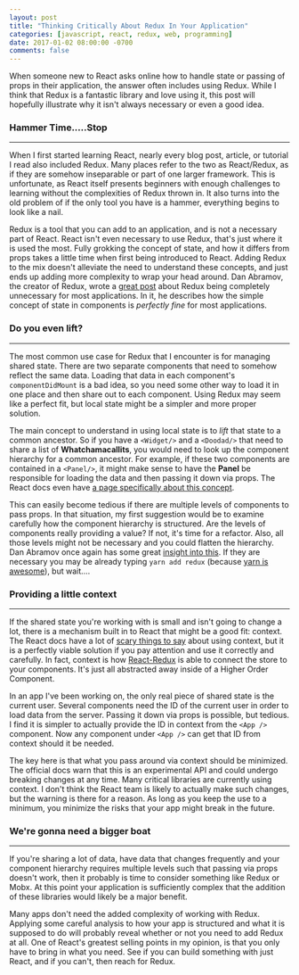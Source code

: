 ```yaml
---
layout: post
title: "Thinking Critically About Redux In Your Application"
categories: [javascript, react, redux, web, programming]
date: 2017-01-02 08:00:00 -0700
comments: false
---
```

When someone new to React asks online how to handle state or passing of props in 
their application, the answer often includes using Redux. While I
think that Redux is a fantastic library and love using it, this post will hopefully illustrate 
why it isn't always necessary or even a good idea.

### Hammer Time.....Stop
---
When I first started learning React, nearly every blog post, article, or tutorial I read
also included Redux. Many places refer to the two as React/Redux, as if they are somehow
inseparable or part of one larger framework. This is unfortunate, as React itself presents
beginners with enough challenges to learning without the complexities of Redux thrown in.
It also turns into the old problem of if the only tool you have is a hammer, everything
begins to look like a nail.

Redux is a tool that you can add to an application, and is not a necessary part of React. React
isn't even necessary to use Redux, that's just where it is used the most. Fully
grokking the concept of state, and how it differs from props takes a little time when first
being introduced to React. Adding Redux to the mix doesn't alleviate the need to understand
these concepts, and just ends up adding more complexity to wrap your head around. Dan Abramov, the 
creator of Redux, wrote a [great post](https://medium.com/@dan_abramov/you-might-not-need-redux-be46360cf367#.u4inwzlbh) 
about Redux being completely unnecessary for most applications. In it, he describes how
the simple concept of state in components is *perfectly fine* for most applications. 

### Do you even lift?
---
The most common use case for Redux that I encounter is for managing shared state. There are two
separate components that need to somehow reflect the same data. Loading that data in each
component's `componentDidMount` is a bad idea, so you need some other way to load it in one place and 
then share out to each component. Using Redux may seem like a perfect fit, but local state
might be a simpler and more proper solution.

The main concept to understand in using local state is to *lift* that state to a common
ancestor. So if you have a `<Widget/>` and a `<Doodad/>` that need to share a list of
**Whatchamacallits**, you would need to look up the component hierarchy for a common 
ancestor. For example, if these two components are contained in a `<Panel/>`,
it might make sense to have the **Panel** be responsible for loading the data and then
passing it down via props. The React docs even have 
[a page specifically about this concept](https://facebook.github.io/react/docs/lifting-state-up.html).

This can easily become tedious if there are multiple levels of components to pass props. In that situation, my first suggestion would be to 
examine carefully how the component hierarchy is structured. Are the levels
of components really providing a value? If not, it's time for a refactor. Also, all those levels
might not be necessary and you could flatten the hierarchy. Dan Abramov once again has some great [insight into this](https://www.reddit.com/r/reactjs/comments/5lbp9a/how_to_update_state_in_parents_parent/dbur5os/).
If they are necessary you may be already typing `yarn add redux` (because [yarn is awesome](https://yarnpkg.com)),
but wait....

### Providing a little context
---
If the shared state you're working with is small and isn't going to change a lot, there
is a mechanism built in to React that might be a good fit: context. The React docs 
have a lot of [scary things to say](https://facebook.github.io/react/docs/context.html)
about using context, but it is a perfectly viable solution if you pay attention and use
it correctly and carefully. In fact, context is how [React-Redux](https://github.com/reactjs/react-redux)
is able to connect the store to your components. It's just all abstracted away inside of 
a Higher Order Component.

In an app I've been working on, the only real piece of shared state is the current user.
Several components need the ID of the current user in order to load data from the server.
Passing it down via props is possible, but tedious. I find it is simpler to actually provide the ID in context
from the `<App />` component. Now any component under `<App />` can get that ID from context
should it be needed. 

The key here is that what you pass around via context should be minimized. The official docs
warn that this is an experimental API and could undergo breaking changes at any time. Many
critical libraries are currently using context.  I don't think the React team is likely to 
actually make such changes, but the warning is there for a reason. As long as you keep the use
to a minimum, you minimize the risks that your app might break in the future.

### We're gonna need a bigger boat
---
If you're sharing a lot of data, have data that changes frequently and your component
hierarchy requires multiple levels such that passing via props doesn't work, then it 
probably is time to consider something like Redux or Mobx. At this point your application
is sufficiently complex that the addition of these libraries would likely be a major 
benefit. 

Many apps don't need the added complexity of working
with Redux. Applying some careful analysis to how your app is structured and what it is
supposed to do will probably reveal whether or not you need to add Redux at all. One of 
React's greatest selling points in my opinion, is that you only have to bring in what you
need. See if you can build something with just React, and if you can't, then reach for
Redux.